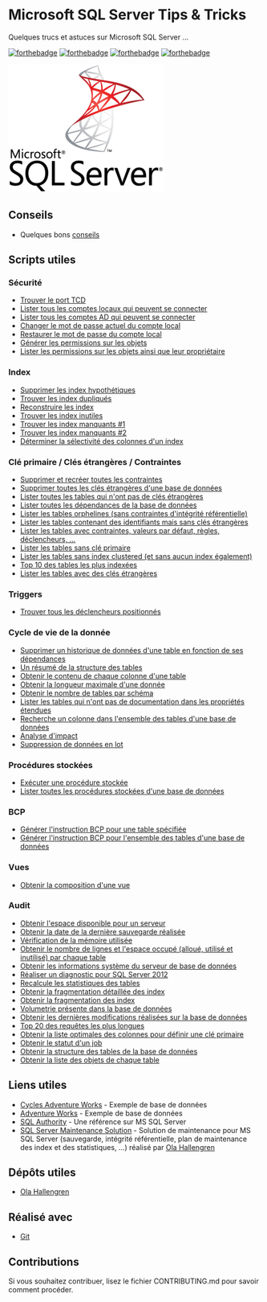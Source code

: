 # Microsoft SQL Server Tips & Tricks

Quelques trucs et astuces sur Microsoft SQL Server ...

[![forthebadge](https://forthebadge.com/images/badges/you-didnt-ask-for-this.svg)](http://forthebadge.com) [![forthebadge](https://forthebadge.com/images/badges/contains-technical-debt.svg)](http://forthebadge.com)  [![forthebadge](https://forthebadge.com/images/badges/check-it-out.svg)](http://forthebadge.com)  [![forthebadge](https://forthebadge.com/images/badges/built-with-love.svg)](http://forthebadge.com)

![Microsoft SQL Server](./images/mssql-logo-256.png)

## Conseils

* Quelques bons [conseils](./doc/mssql-tips-tricks.md)

## Scripts utiles

### Sécurité

* [Trouver le port TCD](./scripts/security/find-tcp-port.sql)
* [Lister tous les comptes locaux qui peuvent se connecter](./scripts/security/list-of-sqlserver-users-who-can-connect.sql)
* [Lister tous les comptes AD qui peuvent se connecter](./scripts/security/list-of-ad-users-who-can-connect.sql)
* [Changer le mot de passe actuel du compte local](./scripts/security/changing-the-current-password.sql)
* [Restaurer le mot de passe du compte local](./scripts/security/restore-password.sql)
* [Générer les permissions sur les objets](./scripts/security/generate-permissions.sql)
* [Lister les permissions sur les objets ainsi que leur propriétaire](./scripts/security/permissions-on-objects-and-object-owners.sql)

### Index

* [Supprimer les index hypothétiques](./scripts/indexes/deletion-of-hypothetical-indexes.sql)
* [Trouver les index dupliqués](./scripts/indexes/find-duplicate-indexes.sql)
* [Reconstruire les index](./scripts/indexes/rebuild-indexes.sql)
* [Trouver les index inutiles](./scripts/indexes/useless-indexes.sql)
* [Trouver les index manquants #1](./scripts/indexes/missing-indexes-1.sql)
* [Trouver les index manquants #2](./scripts/indexes/missing-indexes-2.sql)
* [Déterminer la sélectivité des colonnes d'un index](./scripts/mssql/indexes/selectivite-index.sql)

### Clé primaire / Clés étrangères / Contraintes

* [Supprimer et recréer toutes les contraintes](./scripts/pk_fk_constraints/drop-create-of-all-existing-constraints.sql)
* [Supprimer toutes les clés étrangères d'une base de données](./scripts/pk_fk_constraints/drop-all-fk-from-db.sql)
* [Lister toutes les tables qui n'ont pas de clés étrangères](./scripts/pk_fk_constraints/find-tables-that-do-not-have-foreign-keys.sql)
* [Lister toutes les dépendances de la base de données](./scripts/pk_fk_constraints/list-all-the-dependencies-of-the-database.sql)
* [Lister les tables orphelines (sans contraintes d'intégrité référentielle)](./scripts/pk_fk_constraints/orphan-tables.sql)
* [Lister les tables contenant des identifiants mais sans clés étrangères](./scripts/pk_fk_constraints/tables-containing-id-columns-with-no-foreign-key.sql)
* [Lister les tables avec contraintes, valeurs par défaut, règles, déclencheurs, ...](./scripts/pk_fk_constraints/tables-with-constraints-default-values-rules-triggers-and-how-many.sql)
* [Lister les tables sans clé primaire](./scripts/pk_fk_constraints/tables-without-primary-key.sql)
* [Lister les tables sans index clustered (et sans aucun index également)](./scripts/pk_fk_constraints/tables-without-clustered-index.sql)
* [Top 10 des tables les plus indexées](./scripts/pk_fk_constraints/top-10-most-indexed-tables.sql)
* [Lister les tables avec des clés étrangères](./scripts/pk_fk_constraints/find-tables-with-fk.sql)

### Triggers

* [Trouver tous les déclencheurs positionnés](./scripts/triggers/find-all-triggers.sql)

### Cycle de vie de la donnée

* [Supprimer un historique de données d'une table en fonction de ses dépendances](./scripts/data_lifecycle/delete-historical-data-from-a-table-according-to-its-dependencies.sql)
* [Un résumé de la structure des tables](./scripts/data_lifecycle/summary-of-tables-structures.sql)
* [Obtenir le contenu de chaque colonne d'une table](./scripts/data_lifecycle/get-content-of-each-column-in-a-specified-table.sql)
* [Obtenir la longueur maximale d'une donnée](./scripts/data_lifecycle/max-data-length.sql)
* [Obtenir le nombre de tables par schéma](./scripts/data_lifecycle/number-of-tables-per-schema.sql)
* [Lister les tables qui n'ont pas de documentation dans les propriétés étendues](./scripts/data_lifecycle/tables-without-documentation-in-extended-properties.sql)
* [Recherche un colonne dans l'ensemble des tables d'une base de données](./scripts/data_lifecycle/using-a-column-in-a-database.sql)
* [Analyse d'impact](./scripts/data_lifecycle/impact-analysis.sql)
* [Suppression de données en lot](./scripts/data_lifecycle/batch-delete.sql)

### Procédures stockées

* [Exécuter une procédure stockée](./scripts/stored_procedures/execute-instructions-stored-in-database.sql)
* [Lister toutes les procédures stockées d'une base de données](./scripts/stored_procedures/retrieve-all-stored-procedures.sql)

### BCP

* [Générer l'instruction BCP pour une table spécifiée](./scripts/bcp/generate-bcp-instruction-for-a-table.sql)
* [Générer l'instruction BCP pour l'ensemble des tables d'une base de données](./scripts/bcp/generate-bcp-instruction-for-all-the-tables-in-db.sql)

### Vues

* [Obtenir la composition d'une vue](./scripts/view/view-composition.sql)

### Audit

* [Obtenir l'espace disponible pour un serveur](./scripts/audit/available-space.sql)
* [Obtenir la date de la dernière sauvegarde réalisée](./scripts/audit/last-backup-date.sql)
* [Vérification de la mémoire utilisée](./scripts/audit/memory-usage-check.sql)
* [Obtenir le nombre de lignes et l'espace occupé (alloué, utilisé et inutilisé) par chaque table](./scripts/audit/number-rows-and-table-space.sql)
* [Obtenir les informations système du serveur de base de données](./scripts/audit/rdbms-system-informations.sql)
* [Réaliser un diagnostic pour SQL Server 2012](./scripts/audit/sqlserver-2012-diagnostic-information.sql)
* [Recalcule les statistiques des tables](./scripts/audit/compute-statistics.sql)
* [Obtenir la fragmentation détaillée des index](./scripts/audit/detailed-index-fragmentation.sql)
* [Obtenir la fragmentation des index](./scripts/audit/limited-index-fragmentation.sql)
* [Volumetrie présente dans la base de données](./scripts/audit/volumetry.sql)
* [Obtenir les dernières modifications réalisées sur la base de données](./scripts/audit/latest-modification-made.sql)
* [Top 20 des requêtes les plus longues](./scripts/audit/top-20-longest-queries.sql)
* [Obtenir la liste optimales des colonnes pour définir une clé primaire](./scripts/audit/optimal-set-of-columns.sql)
* [Obtenir le statut d'un job](./scripts/audit/job-status.sql)
* [Obtenir la structure des tables de la base de données](./scripts/audit/one-stop-view-of-tables-structure.sql)
* [Obtenir la liste des objets de chaque table](./scripts/audit/each-objects-of-tables.sql)

## Liens utiles

* [Cycles Adventure Works](https://docs.microsoft.com/fr-fr/previous-versions/sql/sql-server-2008/ms124825(v=sql.100)?redirectedfrom=MSDN) - Exemple de base de données
* [Adventure Works](https://docs.microsoft.com/fr-fr/previous-versions/sql/sql-server-2008/ms124501(v=sql.100)?redirectedfrom=MSDN) - Exemple de base de données
* [SQL Authority](https://blog.sqlauthority.com/) - Une référence sur MS SQL Server
* [SQL Server Maintenance Solution](https://ola.hallengren.com/) - Solution de maintenance pour MS SQL Server (sauvegarde, intégrité référentielle, plan de maintenance des index et des statistiques, ...) réalisé par [Ola Hallengren](https://github.com/olahallengren)

## Dépôts utiles

* [Ola Hallengren](https://github.com/olahallengren)

## Réalisé avec

* [Git](https://git-scm.com)

## Contributions

Si vous souhaitez contribuer, lisez le fichier CONTRIBUTING.md pour savoir comment procéder.